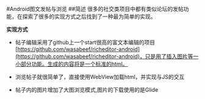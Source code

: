 #Android图文发帖与浏览
##简述
很多的社交类项目中都有类似论坛的发帖功能，在探索了很多的实现方式之后找到了一种最为简单的实现。

**实现方式**

* 帖子编辑采用了github上一个start很高的富文本编辑的项目[https://github.com/wasabeef/richeditor-android](https://github.com/wasabeef/richeditor-android)，只是用了插入图片等一小部分功能。生成的内容将是一个标准的html。

* 浏览帖子就很简单了，直接使用WebView加载html，并实现与JS的交互

* 帖子内的图片增加了大图浏览模式,图片的下载使用的是Glide


